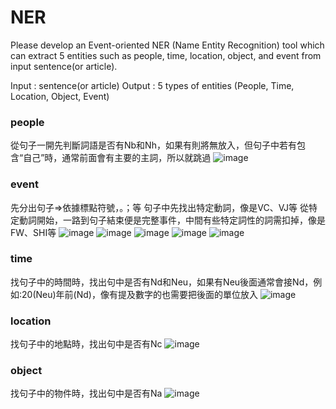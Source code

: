 # NER
Please develop an Event-oriented NER (Name Entity Recognition) tool which can extract 5 entities such as people, time, location, object, and event from input sentence(or article).

Input : sentence(or article)
Output : 5 types of entities (People, Time, Location, Object, Event)

### people
從句子一開先判斷詞語是否有Nb和Nh，如果有則將無放入，但句子中若有包含“自己”時，通常前面會有主要的主詞，所以就跳過
![image](https://user-images.githubusercontent.com/93340978/235042268-22b88ad9-fb03-494d-b330-daf7bd44708b.png)
### event
先分出句子=>依據標點符號，。；等
句子中先找出特定動詞，像是VC、VJ等
從特定動詞開始，一路到句子結束便是完整事件，中間有些特定詞性的詞需扣掉，像是FW、SHI等
![image](https://user-images.githubusercontent.com/93340978/235042376-e9dad7ef-8fea-47df-a1bc-33e0ae05e47f.png)
![image](https://user-images.githubusercontent.com/93340978/235042383-3c6788e4-f396-46c7-95b4-cd5b18613d7d.png)
![image](https://user-images.githubusercontent.com/93340978/235042390-32f78176-fc90-44d8-9dbc-7d7308a321a5.png)
![image](https://user-images.githubusercontent.com/93340978/235042399-80b39d32-43ad-470e-b9d9-45db43b1b0cf.png)
![image](https://user-images.githubusercontent.com/93340978/235042408-27883f28-8b22-4133-a333-18d0e49d8bc8.png)
### time
找句子中的時間時，找出句中是否有Nd和Neu，如果有Neu後面通常會接Nd，例如:20(Neu)年前(Nd)，像有提及數字的也需要把後面的單位放入
![image](https://user-images.githubusercontent.com/93340978/235042454-465fd09c-e9f3-42b8-ba3d-c12abab69f94.png)
### location
找句子中的地點時，找出句中是否有Nc
![image](https://user-images.githubusercontent.com/93340978/235042549-ea7ea5a2-4e30-40d9-8cd9-a310ee11f2aa.png)
### object
找句子中的物件時，找出句中是否有Na
![image](https://user-images.githubusercontent.com/93340978/235042618-0ac9aed2-e1ce-4d6b-9740-12b01f12ac72.png)





